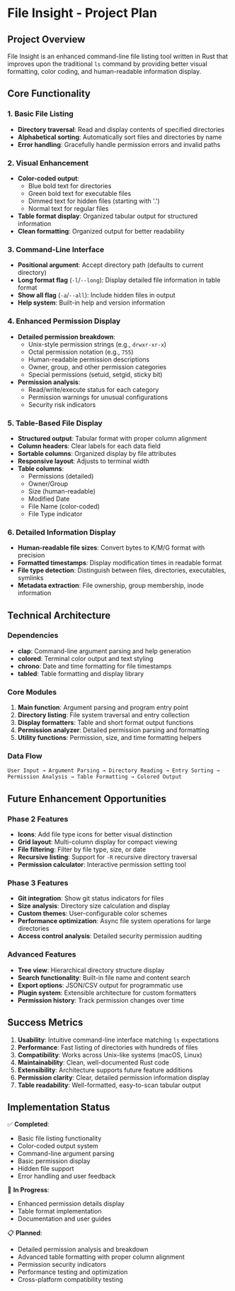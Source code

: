 # File Insight - Project Plan

## Project Overview

File Insight is an enhanced command-line file listing tool written in Rust that improves upon the traditional `ls` command by providing better visual formatting, color coding, and human-readable information display.

## Core Functionality

### 1. Basic File Listing
- **Directory traversal**: Read and display contents of specified directories
- **Alphabetical sorting**: Automatically sort files and directories by name
- **Error handling**: Gracefully handle permission errors and invalid paths

### 2. Visual Enhancement
- **Color-coded output**:
  - Blue bold text for directories
  - Green bold text for executable files
  - Dimmed text for hidden files (starting with '.')
  - Normal text for regular files
- **Table format display**: Organized tabular output for structured information
- **Clean formatting**: Organized output for better readability

### 3. Command-Line Interface
- **Positional argument**: Accept directory path (defaults to current directory)
- **Long format flag** (`-l`/`--long`): Display detailed file information in table format
- **Show all flag** (`-a`/`--all`): Include hidden files in output
- **Help system**: Built-in help and version information

### 4. Enhanced Permission Display
- **Detailed permission breakdown**:
  - Unix-style permission strings (e.g., `drwxr-xr-x`)
  - Octal permission notation (e.g., `755`)
  - Human-readable permission descriptions
  - Owner, group, and other permission categories
  - Special permissions (setuid, setgid, sticky bit)
- **Permission analysis**:
  - Read/write/execute status for each category
  - Permission warnings for unusual configurations
  - Security risk indicators

### 5. Table-Based File Display
- **Structured output**: Tabular format with proper column alignment
- **Column headers**: Clear labels for each data field
- **Sortable columns**: Organized display by file attributes
- **Responsive layout**: Adjusts to terminal width
- **Table columns**:
  - Permissions (detailed)
  - Owner/Group
  - Size (human-readable)
  - Modified Date
  - File Name (color-coded)
  - File Type indicator

### 6. Detailed Information Display
- **Human-readable file sizes**: Convert bytes to K/M/G format with precision
- **Formatted timestamps**: Display modification times in readable format
- **File type detection**: Distinguish between files, directories, executables, symlinks
- **Metadata extraction**: File ownership, group membership, inode information

## Technical Architecture

### Dependencies
- **clap**: Command-line argument parsing and help generation
- **colored**: Terminal color output and text styling
- **chrono**: Date and time formatting for file timestamps
- **tabled**: Table formatting and display library

### Core Modules
1. **Main function**: Argument parsing and program entry point
2. **Directory listing**: File system traversal and entry collection
3. **Display formatters**: Table and short format output functions
4. **Permission analyzer**: Detailed permission parsing and formatting
5. **Utility functions**: Permission, size, and time formatting helpers

### Data Flow
```
User Input → Argument Parsing → Directory Reading → Entry Sorting → Permission Analysis → Table Formatting → Colored Output
```

## Future Enhancement Opportunities

### Phase 2 Features
- **Icons**: Add file type icons for better visual distinction
- **Grid layout**: Multi-column display for compact viewing
- **File filtering**: Filter by file type, size, or date
- **Recursive listing**: Support for `-R` recursive directory traversal
- **Permission calculator**: Interactive permission setting tool

### Phase 3 Features
- **Git integration**: Show git status indicators for files
- **Size analysis**: Directory size calculation and display
- **Custom themes**: User-configurable color schemes
- **Performance optimization**: Async file system operations for large directories
- **Access control analysis**: Detailed security permission auditing

### Advanced Features
- **Tree view**: Hierarchical directory structure display
- **Search functionality**: Built-in file name and content search
- **Export options**: JSON/CSV output for programmatic use
- **Plugin system**: Extensible architecture for custom formatters
- **Permission history**: Track permission changes over time

## Success Metrics

1. **Usability**: Intuitive command-line interface matching `ls` expectations
2. **Performance**: Fast listing of directories with hundreds of files
3. **Compatibility**: Works across Unix-like systems (macOS, Linux)
4. **Maintainability**: Clean, well-documented Rust code
5. **Extensibility**: Architecture supports future feature additions
6. **Permission clarity**: Clear, detailed permission information display
7. **Table readability**: Well-formatted, easy-to-scan tabular output

## Implementation Status

✅ **Completed**:
- Basic file listing functionality
- Color-coded output system
- Command-line argument parsing
- Basic permission display
- Hidden file support
- Error handling and user feedback

🔄 **In Progress**:
- Enhanced permission details display
- Table format implementation
- Documentation and user guides

📋 **Planned**:
- Detailed permission analysis and breakdown
- Advanced table formatting with proper column alignment
- Permission security indicators
- Performance testing and optimization
- Cross-platform compatibility testing